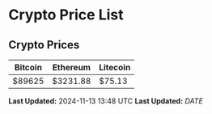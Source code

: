 # Crypto Price List

## Crypto Prices
| Bitcoin | Ethereum | Litecoin |
| ------- | -------- | -------- |
| $89625 | $3231.88 | $75.13 |
**Last Updated:** 2024-11-13 13:48 UTC
**Last Updated:** $DATE$
